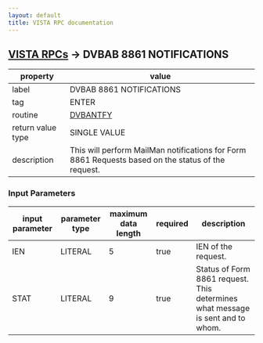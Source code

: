 ```yaml
---
layout: default
title: VISTA RPC documentation
---
```




## [VISTA RPCs](TableOfContent.md) &#8594; DVBAB 8861 NOTIFICATIONS 

 property | value 
--- | --- 
 label | DVBAB 8861 NOTIFICATIONS
 tag | ENTER
 routine | [DVBANTFY](http://code.osehra.org/dox/Routine_DVBANTFY_source.html)
 return value type | SINGLE VALUE
 description | This will perform MailMan notifications for Form 8861 Requests based on the status of the request.

### Input Parameters

| input parameter | parameter type | maximum data length | required | description | 
| --- | --- | --- | --- | --- | 
| IEN | LITERAL | 5 | true | IEN of the request. | 
| STAT | LITERAL | 9 | true | Status of Form 8861 request. This determines what message is sent and to whom. | 